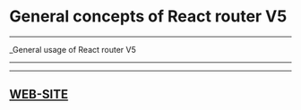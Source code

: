 # **General concepts of React router V5**

---

\_General usage of React router V5

---

---

## [WEB-SITE](https://reactrouterv5conceptgeneral.netlify.app/#/ 'WEB-SITE')
